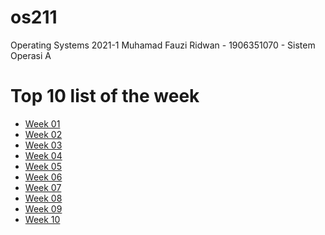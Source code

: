 # os211
Operating Systems 2021-1
Muhamad Fauzi Ridwan - 1906351070 - Sistem Operasi A

# Top 10 list of the week
- [Week 01](./w01.md)
- [Week 02](./w02.md)
- [Week 03](./w03.md)
- [Week 04](./w04.md)
- [Week 05](./w05.md)
- [Week 06](./w06.md)
- [Week 07](./w07.md)
- [Week 08](./w08.md)
- [Week 09](./w09.md)
- [Week 10](./w10.md)
